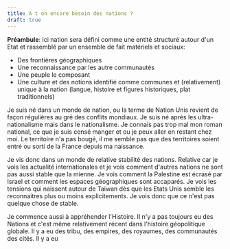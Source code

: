 ```yaml
---
title: A t on encore besoin des nations ?
draft: true
---
```


**Préambule**: Ici nation sera défini comme une entité structuré autour d'un Etat et rassemblé par un ensemble de fait matériels et sociaux:

- Des frontières géographiques
- Une reconnaissance par les autre communautés
- Une peuple le composant
- Une culture et des notions identifié comme communes et (relativement) unique à la nation (langue, histoire et figures historiques, plat traditionnels)

Je suis né dans un monde de nation, ou la terme de Nation Unis revient de façon régulières au gré des conflits mondiaux. Je suis né après les ultra-nationalisme mais dans le nationalisme. Je connais pas trop mal mon roman national, ce que je suis censé manger et ou je peux aller en restant chez moi. Le territoire n'a pas bougé, il me semble pas que des territoires soient entré ou sorti de la France depuis ma naissance.

Je vis donc dans un monde de relative stabilité des nations. Relative car je vois les actualité internationales et je vois comment d'autres nations ne sont pas aussi stable que la mienne.
Je vois comment la Palestine est écrasé par Israel et comment les espaces géographiques sont accaparés. Je vois les tensions qui naissent autour de Taiwan dès que les Etats Unis semble les reconnaitres plus ou moins explicitements.
Je vois donc que ce n'est pas quelque chose de stable.

Je commence aussi à appréhender l'Histoire. Il n'y a pas toujours eu des Nations et c'est même relativement récent dans l'histoire géopolitique globale. Il y a eu des tribu, des empires, des royaumes, des communautés des cités. Il y a eu
